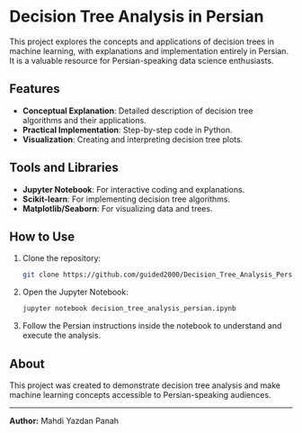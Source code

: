 # Decision Tree Analysis in Persian

This project explores the concepts and applications of decision trees in machine learning, with explanations and implementation entirely in Persian. It is a valuable resource for Persian-speaking data science enthusiasts.

## Features
- **Conceptual Explanation**: Detailed description of decision tree algorithms and their applications.  
- **Practical Implementation**: Step-by-step code in Python.  
- **Visualization**: Creating and interpreting decision tree plots.  

## Tools and Libraries
- **Jupyter Notebook**: For interactive coding and explanations.  
- **Scikit-learn**: For implementing decision tree algorithms.  
- **Matplotlib/Seaborn**: For visualizing data and trees.  

## How to Use
1. Clone the repository:  
   ```bash
   git clone https://github.com/guided2000/Decision_Tree_Analysis_Persian.git
   ```  
2. Open the Jupyter Notebook:  
   ```bash
   jupyter notebook decision_tree_analysis_persian.ipynb
   ```  
3. Follow the Persian instructions inside the notebook to understand and execute the analysis.  

## About
This project was created to demonstrate decision tree analysis and make machine learning concepts accessible to Persian-speaking audiences.  

---

**Author:** Mahdi Yazdan Panah  


